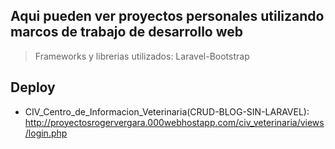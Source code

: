 ## Aqui pueden ver proyectos personales utilizando marcos de trabajo de desarrollo web
> Frameworks y librerias utilizados: Laravel-Bootstrap

## Deploy
- CIV_Centro_de_Informacion_Veterinaria(CRUD-BLOG-SIN-LARAVEL): http://proyectosrogervergara.000webhostapp.com/civ_veterinaria/views/login.php

